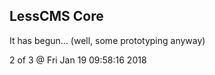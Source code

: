 LessCMS Core
------------

It has begun... (well, some prototyping anyway)

2 of 3 @ Fri Jan 19 09:58:16 2018
